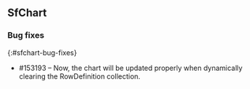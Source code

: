 ## SfChart

### Bug fixes
{:#sfchart-bug-fixes}

* \#153193 – Now, the chart will be updated properly when dynamically clearing the RowDefinition collection.